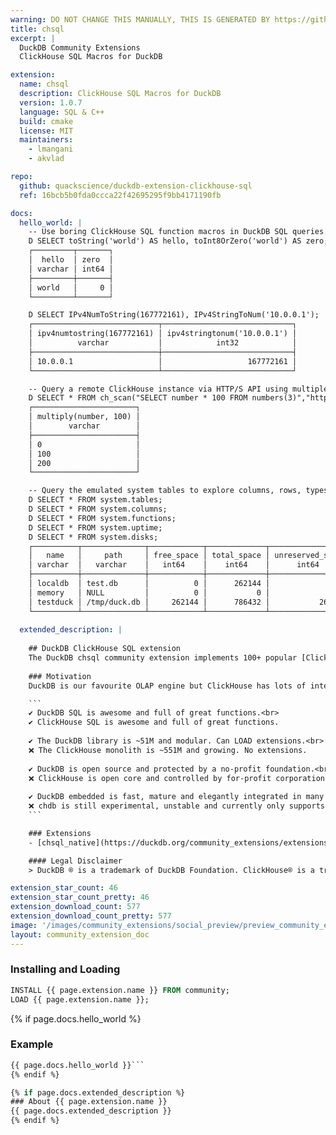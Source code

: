 ```yaml
---
warning: DO NOT CHANGE THIS MANUALLY, THIS IS GENERATED BY https://github/duckdb/community-extensions repository, check README there
title: chsql
excerpt: |
  DuckDB Community Extensions
  ClickHouse SQL Macros for DuckDB

extension:
  name: chsql
  description: ClickHouse SQL Macros for DuckDB
  version: 1.0.7
  language: SQL & C++
  build: cmake
  license: MIT
  maintainers:
    - lmangani
    - akvlad

repo:
  github: quackscience/duckdb-extension-clickhouse-sql
  ref: 16bcb5b0fda0ccca22f42695295f9bb4171190fb

docs:
  hello_world: |
    -- Use boring ClickHouse SQL function macros in DuckDB SQL queries. Examples:
    D SELECT toString('world') AS hello, toInt8OrZero('world') AS zero;
    ┌─────────┬───────┐
    │  hello  │ zero  │
    │ varchar │ int64 │
    ├─────────┼───────┤
    │ world   │     0 │
    └─────────┴───────┘

    D SELECT IPv4NumToString(167772161), IPv4StringToNum('10.0.0.1');
    ┌────────────────────────────┬─────────────────────────────┐
    │ ipv4numtostring(167772161) │ ipv4stringtonum('10.0.0.1') │
    │          varchar           │            int32            │
    ├────────────────────────────┼─────────────────────────────┤
    │ 10.0.0.1                   │                   167772161 │
    └────────────────────────────┴─────────────────────────────┘

    -- Query a remote ClickHouse instance via HTTP/S API using multiple formats
    D SELECT * FROM ch_scan("SELECT number * 100 FROM numbers(3)","https://play.clickhouse.com", format := 'Parquet');
    ┌───────────────────────┐
    │ multiply(number, 100) │
    │        varchar        │
    ├───────────────────────┤
    │ 0                     │
    │ 100                   │
    │ 200                   │
    └───────────────────────┘

    -- Query the emulated system tables to explore columns, rows, types, storage, etc
    D SELECT * FROM system.tables;
    D SELECT * FROM system.columns;
    D SELECT * FROM system.functions;
    D SELECT * FROM system.uptime;
    D SELECT * FROM system.disks;
    ┌──────────┬──────────────┬────────────┬─────────────┬──────────────────┬─────────────────┬─────────┬─────────────────────┬───────────────┬──────────────┬──────────────┬───────────────┬───────────┬───────────┬────────────┐
    │   name   │     path     │ free_space │ total_space │ unreserved_space │ keep_free_space │  type   │ object_storage_type │ metadata_type │ is_encrypted │ is_read_only │ is_write_once │ is_remote │ is_broken │ cache_path │
    │ varchar  │   varchar    │   int64    │    int64    │      int64       │      int64      │ varchar │       varchar       │    varchar    │   boolean    │   boolean    │    boolean    │  boolean  │  boolean  │  varchar   │
    ├──────────┼──────────────┼────────────┼─────────────┼──────────────────┼─────────────────┼─────────┼─────────────────────┼───────────────┼──────────────┼──────────────┼───────────────┼───────────┼───────────┼────────────┤
    │ localdb  │ test.db      │          0 │      262144 │                0 │               0 │ Local   │ None                │ None          │ false        │ false        │ false         │ false     │ false     │            │
    │ memory   │ NULL         │          0 │           0 │                0 │               0 │ Local   │ None                │ None          │ false        │ false        │ false         │ false     │ false     │            │
    │ testduck │ /tmp/duck.db │     262144 │      786432 │           262144 │               0 │ Local   │ None                │ None          │ false        │ false        │ false         │ false     │ false     │            │
    └──────────┴──────────────┴────────────┴─────────────┴──────────────────┴─────────────────┴─────────┴─────────────────────┴───────────────┴──────────────┴──────────────┴───────────────┴───────────┴───────────┴────────────┘
    
  extended_description: |
  
    ## DuckDB ClickHouse SQL extension    
    The DuckDB chsql community extension implements 100+ popular [ClickHouse SQL Macros](https://duckdb.org/community_extensions/extensions/chsql#added-functions), functions and helpers making it easier for users to transition between OLAP systems ⭐ 
  
    ### Motivation
    DuckDB is our favourite OLAP engine but ClickHouse has lots of integrations and users. This extension is dedicated to ClickHouse refugeess.

    ```
    ✔ DuckDB SQL is awesome and full of great functions.<br>
    ✔ ClickHouse SQL is awesome and full of great functions.
    
    ✔ The DuckDB library is ~51M and modular. Can LOAD extensions.<br>
    ❌ The ClickHouse monolith is ~551M and growing. No extensions.
    
    ✔ DuckDB is open source and protected by a no-profit foundation.<br>
    ❌ ClickHouse is open core and controlled by for-profit corporation.
    
    ✔ DuckDB embedded is fast, mature and elegantly integrated in many languages.<br>
    ❌ chdb is still experimental, unstable and currently only supports Python.
    ``` 

    ### Extensions
    - [chsql_native](https://duckdb.org/community_extensions/extensions/chsql_native) provides a native clickhouse client (binary) and a reader for ClickHouse Native format files

    #### Legal Disclaimer
    > DuckDB ® is a trademark of DuckDB Foundation. ClickHouse® is a trademark of ClickHouse Inc. All trademarks, service marks, and logos mentioned or depicted are the property of their respective owners. The use of any third-party trademarks, brand names, product names, and company names is purely informative or intended as parody and does not imply endorsement, affiliation, or association with the respective owners.

extension_star_count: 46
extension_star_count_pretty: 46
extension_download_count: 577
extension_download_count_pretty: 577
image: '/images/community_extensions/social_preview/preview_community_extension_chsql.png'
layout: community_extension_doc
---
```


### Installing and Loading
```sql
INSTALL {{ page.extension.name }} FROM community;
LOAD {{ page.extension.name }};
```

{% if page.docs.hello_world %}
### Example
```sql
{{ page.docs.hello_world }}```
{% endif %}

{% if page.docs.extended_description %}
### About {{ page.extension.name }}
{{ page.docs.extended_description }}
{% endif %}


